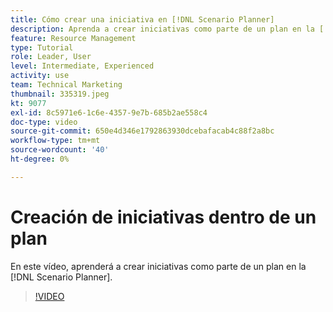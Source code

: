 ```yaml
---
title: Cómo crear una iniciativa en [!DNL Scenario Planner]
description: Aprenda a crear iniciativas como parte de un plan en la [!DNL Scenario Planner].
feature: Resource Management
type: Tutorial
role: Leader, User
level: Intermediate, Experienced
activity: use
team: Technical Marketing
thumbnail: 335319.jpeg
kt: 9077
exl-id: 8c5971e6-1c6e-4357-9e7b-685b2ae558c4
doc-type: video
source-git-commit: 650e4d346e1792863930dcebafacab4c88f2a8bc
workflow-type: tm+mt
source-wordcount: '40'
ht-degree: 0%

---
```


# Creación de iniciativas dentro de un plan

En este vídeo, aprenderá a crear iniciativas como parte de un plan en la [!DNL Scenario Planner].

>[!VIDEO](https://video.tv.adobe.com/v/335319/?quality=12&learn=on)
